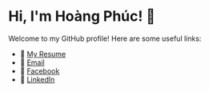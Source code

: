 # Hi, I'm Hoàng Phúc! 👋

Welcome to my GitHub profile! Here are some useful links:
- 📄 [My Resume](https://example.com/resume.pdf)
- 📧 [Email](mailto:nvhphuc364@gmail.com)
- 📘 [Facebook](https://web.facebook.com/PhucBeDum/)
- 💼 [LinkedIn](https://www.linkedin.com/in/hoangphuc3604/)
